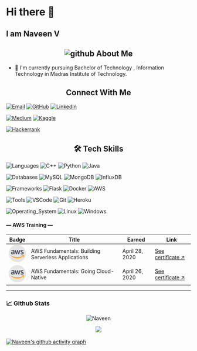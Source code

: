 <h1>
Hi there 👋 
</h1>

<h2>
 I am Naveen V
</h2>

<h2 align="center"> 
<img height="40" width="40" alt="github" color = "white" src="https://cdn.jsdelivr.net/npm/simple-icons@v3/icons/github.svg" /> About Me </h2>

- 🔭️ I'm currently pursuing Bachelor of Technology , Information Technology in Madras Institute of Technology.

<h2 align="center"> Connect With Me </h2>

[![Email](https://img.shields.io/static/v1?label=Email&message=Naveen&color=ffffff&style=for-the-badge&logo=gmail&labelColor=0A66C2&logoColor=ffffff)](mailto:naveenvellaiyappan02@gmail.com) 
[![GitHub](https://img.shields.io/static/v1?label=GitHub&message=Naveen110501&color=ffffff&style=for-the-badge&logo=github&labelColor=181717&logoColor=ffffff)](https://github.com/Naveen110501)
[![LinkedIn](https://img.shields.io/static/v1?label=LinkedIn&message=Naveen&color=ffffff&style=for-the-badge&logo=linkedin&labelColor=0A66C2&logoColor=ffffff)](https://www.linkedin.com/in/naveen-v-092463190/) 


[![Medium](https://img.shields.io/static/v1?label=Medium&message=Naveenvellaiyappan02&color=ffffff&style=for-the-badge&logo=medium&labelColor=21759B&logoColor=ffffff)](https://medium.com/@naveenvellaiyappan02)
[![Kaggle](https://img.shields.io/static/v1?label=Kaggle&message=Naveen201105&color=ffffff&style=for-the-badge&logo=kaggle&labelColor=#20beff&logoColor=#20beff)](https://www.kaggle.com/naveen201105)

[![Hackerrank](https://img.shields.io/static/v1?label=Hackerrank&message=perfectly_imperf&color=ffffff&style=for-the-badge&logo=hackerrank&labelColor=#20beff&logoColor=#20beff)](https://www.hackerrank.com/perfectly_imperf)



<h2 align="center">🛠️ Tech Skills </h2>

![Languages](https://img.shields.io/badge/-languages-333333?style=for-the-badge&logo=language)
![C++](https://img.shields.io/badge/c++%20-%2300599C.svg?&style=for-the-badge&logo=c%2B%2B&logoColor=white)
![Python](https://img.shields.io/badge/python%20-%2300599C.svg?&style=for-the-badge&logo=python&logoColor=white)
![Java](https://img.shields.io/badge/java%20-%2300599C.svg?&style=for-the-badge&logo=java&logoColor=white)

![Databases](https://img.shields.io/badge/-databases-333333?style=for-the-badge&logo=database)
![MySQL](https://img.shields.io/badge/-mysql-%23003d05?style=for-the-badge&logo=mysql)
![MongoDB](https://img.shields.io/badge/-mongodb-%23003d05?style=for-the-badge&logo=mongodb)
![InfluxDB](https://img.shields.io/badge/-influxdb-%23003d05?style=for-the-badge&logo=influxdb)


![Frameworks](https://img.shields.io/badge/-frameworks-333333?style=for-the-badge&logo=framework)
![Flask](https://img.shields.io/badge/flask%20-%23000.svg?&style=for-the-badge&logo=flask&logoColor=white)
![Docker](https://img.shields.io/badge/docker%20-%23000.svg?&style=for-the-badge&logo=docker&logoColor=white)
![AWS](https://img.shields.io/badge/aws%20-%#FFD700.svg?&style=for-the-badge&logo=aws&logoColor=white)







![Tools](https://img.shields.io/badge/-tools-333333?style=for-the-badge&logo=tool)
![VSCode](https://img.shields.io/badge/-vscode-00a8e8?style=for-the-badge&logo=visual-studio-code)
![Git](https://img.shields.io/badge/-git-00a8e8?style=for-the-badge&logo=git)
![Heroku](https://img.shields.io/badge/-Heroku-00a8e8?style=for-the-badge&logo=heroku)

![Operating_System](https://img.shields.io/badge/-operating_system-333333?style=for-the-badge&logo=operating_system)
![Linux](https://img.shields.io/badge/-linux-772953?style=for-the-badge&logo=linux)
![Windows](https://img.shields.io/badge/-windows-772953?style=for-the-badge&logo=windows)






#### — AWS Training —

Badge | Title | Earned | Link
------------ | ------------- | ------------ | ------------
![AWS Badge](https://github.com/BhathiyaTK/BhathiyaTK/blob/master/images/aws.png?raw=true&s=50) | AWS Fundamentals: Building Serverless Applications | April 28, 2020 | [See certificate ↗](https://coursera.org/share/5fe8a0b8ef9f27176994cbe80d31b48c)
![AWS Badge](https://github.com/BhathiyaTK/BhathiyaTK/blob/master/images/aws.png?raw=true&s=50) | AWS Fundamentals: Going Cloud-Native | April 26, 2020 | [See certificate ↗](https://coursera.org/share/949f20994bbd7fee6a714a8a535c2906)

___
### 📈 **Github Stats**
<p align="center"> 
<img src="https://github-readme-stats.vercel.app/api?username=Naveen110501&count_private=true&show_icons=true&include_all_commits=true&theme=gotham" alt="Naveen" />
</p>

<div align = 'center'>
<img src = "https://github-readme-stats.vercel.app/api/top-langs/?username=Naveen110501&theme=gotham"/>
</div>

[![Naveen's github activity graph](https://activity-graph.herokuapp.com/graph?username=Naveen110501&theme=xcode)](https://git.io/Naveen110501)
